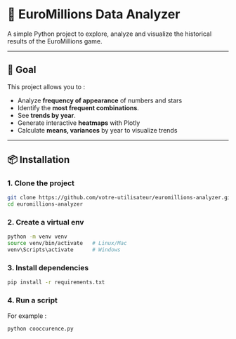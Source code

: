# 🎲 EuroMillions Data Analyzer

A simple Python project to explore, analyze and visualize the historical results of the EuroMillions game.

---

## 🚀 Goal

This project allows you to :

- Analyze **frequency of appearance** of numbers and stars
- Identify the **most frequent combinations**.
- See **trends by year**.
- Generate interactive **heatmaps** with Plotly
- Calculate **means, variances** by year to visualize trends

---

## 📦 Installation

### 1. Clone the project

```bash
git clone https://github.com/votre-utilisateur/euromillions-analyzer.git
cd euromillions-analyzer
```
### 2. Create a virtual env

```bash
python -m venv venv
source venv/bin/activate   # Linux/Mac
venv\Scripts\activate      # Windows
```
### 3. Install dependencies

```bash
pip install -r requirements.txt
```

### 4. Run a script

For example :

```bash
python cooccurence.py
```